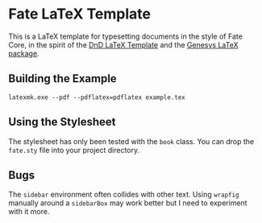 # Fate LaTeX Template

This is a LaTeX template for typesetting documents in the style of Fate Core, in the spirit of the [DnD LaTeX Template](https://github.com/rpgtex/DND-5e-LaTeX-Template) and the [Genesys LaTeX package](https://github.com/c-bec-k/GenesysRPG).

## Building the Example

```
latexmk.exe --pdf --pdflatex=pdflatex example.tex
```

## Using the Stylesheet

The stylesheet has only been tested with the `book` class. You can drop the `fate.sty` file into your project directory.

## Bugs

The `sidebar` environment often collides with other text. Using `wrapfig` manually around a `sidebarBox` may work better but I need to experiment with it more.